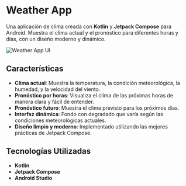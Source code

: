 # Weather App

Una aplicación de clima creada con **Kotlin** y **Jetpack Compose** para Android. Muestra el clima actual y el pronóstico para diferentes horas y días, con un diseño moderno y dinámico.

![Weather App UI](ruta/de/tu/imagen.png)

## Características

- **Clima actual**: Muestra la temperatura, la condición meteorológica, la humedad, y la velocidad del viento.
- **Pronóstico por horas**: Visualiza el clima de las próximas horas de manera clara y fácil de entender.
- **Pronóstico futuro**: Muestra el clima previsto para los próximos días.
- **Interfaz dinámica**: Fondo con degradado que varía según las condiciones meteorológicas actuales.
- **Diseño limpio y moderno**: Implementado utilizando las mejores prácticas de Jetpack Compose.

## Tecnologías Utilizadas

- **Kotlin**
- **Jetpack Compose**
- **Android Studio**

